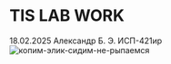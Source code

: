 # TIS LAB WORK
18.02.2025
Александр Б. Э. ИСП-421ир
![копим-элик-сидим-не-рыпаемся](https://playerok.fra1.digitaloceanspaces.com/images/1efe7738-7603-6820-9e93-eeef52e98859.png?timestamp=1739166893)
